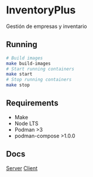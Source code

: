 # InventoryPlus

Gestión de empresas y inventario

## Running

```bash
# Build images
make build-images
# Start running containers
make start
# Stop running containers
make stop
```

## Requirements

- Make
- Node LTS
- Podman >3
- podman-compose >1.0.0

## Docs

[Server](inventory-server/README.md)
[Client](inventory-client/README.md)